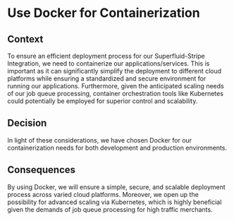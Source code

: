 # Use Docker for Containerization

## Context

To ensure an efficient deployment process for our Superfluid-Stripe Integration, we need to containerize our applications/services. This is important as it can significantly simplify the deployment to different cloud platforms while ensuring a standardized and secure environment for running our applications. Furthermore, given the anticipated scaling needs of our job queue processing, container orchestration tools like Kubernetes could potentially be employed for superior control and scalability.

## Decision

In light of these considerations, we have chosen Docker for our containerization needs for both development and production environments.

## Consequences

By using Docker, we will ensure a simple, secure, and scalable deployment process across varied cloud platforms. Moreover, we open up the possibility for advanced scaling via Kubernetes, which is highly beneficial given the demands of job queue processing for high traffic merchants.